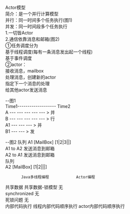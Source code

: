 Actor模型  
简介：是一个并行计算模型  
并行：同一时间多个任务执行(图1)  
并发：同一时间段多个任务执行  
1.一切皆Actor  
2.通信依靠消息和邮箱(图2)  
  ①任务调度分为  
    基于线程调度(每有一条消息发出起一个线程)  
    基于事件调度  
  ②actor：  
    接收消息，mailbox  
    处理消息，创建新的actor  
            指定下一个消息的处理  
            给其他actor发送消息  

  --图1  
  Time1------------------- Time2  
  A    --- --- --- --- --- > 并  
  B    --- --- --- --- --- > 行  
  A1   ---     ---     --- > 并  
  B1       ---     ---     > 发  

  --图2
                队列
  A1  [MailBox] [1|2|3||]  
  A1 to A2 发送消息到邮箱  
  A2 to A1 发送消息到邮箱  
                队列  
  A2  [MailBox] [1|2|||]  





           Java多线程编程            Actor编程
共享数据     共享数据-锁模型              无   
            synchronized              无  
            死锁问题                    无  
内部代码执行   线程内部代码顺序执行          actor内部代码顺序执行       
            
            
            